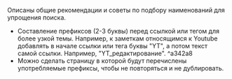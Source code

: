 Описаны общие рекомендации и советы по подбору наименований для упрощения поиска.

- Составление префиксов (2-3 буквы) перед ссылкой или тегом для более узкой темы. Например, к заметкам относящимся к Youtube добавлять в начале ссылки или тега буквы "YT", а потом текст самой ссылки. Например, "YT_редактирование".  ^a342a8
- Можно сделать страницу в которой будут перечислены употребляемые префиксы, чтобы не повторяться и не дублировать.